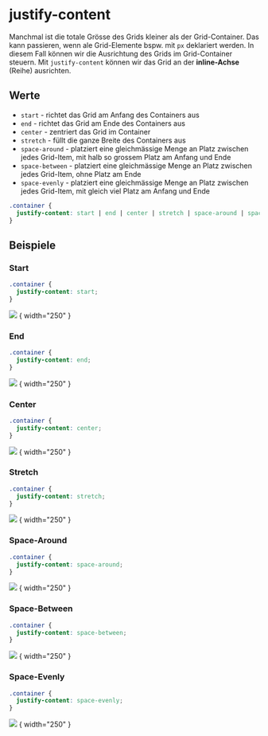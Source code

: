 # justify-content

Manchmal ist die totale Grösse des Grids kleiner als der Grid-Container. Das kann passieren, wenn ale Grid-Elemente bspw. mit `px` deklariert
werden. In diesem Fall können wir die Ausrichtung des Grids im Grid-Container steuern. Mit `justify-content` können wir das Grid an der
**inline-Achse** (Reihe) ausrichten.

## Werte

- `start` - richtet das Grid am Anfang des Containers aus
- `end` - richtet das Grid am Ende des Containers aus
- `center` - zentriert das Grid im Container
- `stretch` - füllt die ganze Breite des Containers aus
- `space-around` - platziert eine gleichmässige Menge an Platz zwischen jedes Grid-Item, mit halb so grossem Platz am Anfang und Ende
- `space-between` - platziert eine gleichmässige Menge an Platz zwischen jedes Grid-Item, ohne Platz am Ende
- `space-evenly` - platziert eine gleichmässige Menge an Platz zwischen jedes Grid-Item, mit gleich viel Platz am Anfang und Ende

````CSS
.container {
  justify-content: start | end | center | stretch | space-around | space-between | space-evenly;    
}
````

## Beispiele

### Start

````CSS
.container {
  justify-content: start;
}
````

![](justify-content-start.jpg) { width="250" }

### End

````CSS
.container {
  justify-content: end;    
}
````

![](justify-content-end.jpg) { width="250" }

### Center

````CSS
.container {
  justify-content: center;    
}
````

![](justify-content-center.jpg) { width="250" }

### Stretch

````CSS
.container {
  justify-content: stretch;    
}
````

![](justify-content-stretch.jpg) { width="250" }

### Space-Around

````CSS
.container {
  justify-content: space-around;    
}
````

![](justify-content-space-around.jpg) { width="250" }

### Space-Between

````CSS
.container {
  justify-content: space-between;    
}
````

![](justify-content-space-between.jpg) { width="250" }

### Space-Evenly

````CSS
.container {
  justify-content: space-evenly;    
}
````

![](justify-content-space-evenly.jpg) { width="250" }